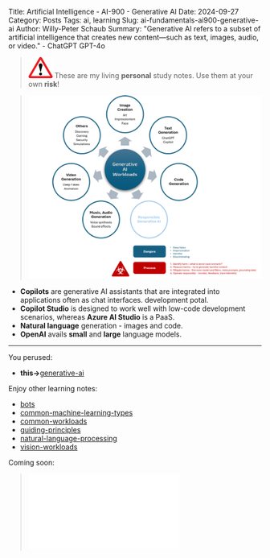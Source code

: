 Title: Artificial Intelligence - AI-900 - Generative AI
Date: 2024-09-27
Category: Posts 
Tags: ai, learning
Slug: ai-fundamentals-ai900-generative-ai
Author: Willy-Peter Schaub
Summary: "Generative AI refers to a subset of artificial intelligence that creates new content—such as text, images, audio, or video." - ChatGPT GPT-4o

>
>![alert](../images/alert-tiny.png)
>These are my living **personal** study notes. Use them at your own **risk**!
>

> ![generative-ai](../images/ai-fundamentals-ai900-generative-ai.png) 

- **Copilots** are generative AI assistants that are integrated into applications often as chat interfaces. development potal. 
- **Copilot Studio** is designed to work well with low-code development scenarios, whereas **Azure AI Studio** is a PaaS.
- **Natural language** generation - images and code.
- **OpenAI** avails **small** and **large** language models.

---

You perused:

- **this->**[generative-ai](/ai-fundamentals-ai900-generative-ai.html)

Enjoy other learning notes:

- [bots](/ai-fundamentals-ai900-bots.html)
- [common-machine-learning-types](/ai-fundamentals-ai900-common-machine-learning-types.html)
- [common-workloads](/ai-fundamentals-ai900-common-workloads.html)
- [guiding-principles](/ai-fundamentals-ai900-ai-guiding-principles.html)
- [natural-language-processing](/ai-fundamentals-ai900-natural-language-processing.html)
- [vision-workloads](/ai-fundamentals-ai900-vision-workloads.html)

Coming soon:

> ![ai-900 poster](../images/ai-fundamentals-ai900-poster.html)

